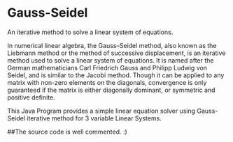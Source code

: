 # Gauss-Seidel
 An iterative method to solve a linear system of equations.
 
In numerical linear algebra, the Gauss–Seidel method, also known as the Liebmann method or the method of successive displacement, is an iterative method used to solve a linear system of equations. It is named after the German mathematicians Carl Friedrich Gauss and Philipp Ludwig von Seidel, and is similar to the Jacobi method. Though it can be applied to any matrix with non-zero elements on the diagonals, convergence is only guaranteed if the matrix is either diagonally dominant, or symmetric and positive definite.
 
This Java Program provides a simple linear equation solver using Gauss-Seidel iterative method for 3 variable Linear Systems. 


##The source code is well commented. :)
